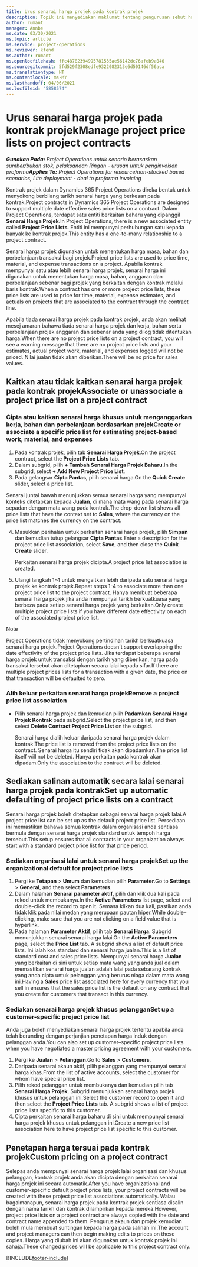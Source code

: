 ```yaml
---
title: Urus senarai harga projek pada kontrak projek
description: Topik ini menyediakan maklumat tentang pengurusan sebut harga projek pada kontrak projek.
author: rumant
manager: Annbe
ms.date: 03/30/2021
ms.topic: article
ms.service: project-operations
ms.reviewer: kfend
ms.author: rumant
ms.openlocfilehash: ffc48782394995781535ae56142dc76afeb9a040
ms.sourcegitcommit: 5fd529f2308edfe9322082313e6d50146df56aca
ms.translationtype: HT
ms.contentlocale: ms-MY
ms.lasthandoff: 04/06/2021
ms.locfileid: "5858574"
---
```

# <a name="manage-project-price-lists-on-project-contracts"></a><span data-ttu-id="8caaa-103">Urus senarai harga projek pada kontrak projek</span><span class="sxs-lookup"><span data-stu-id="8caaa-103">Manage project price lists on project contracts</span></span>

<span data-ttu-id="8caaa-104">_**Gunakan Pada:** Project Operations untuk senario berasaskan sumber/bukan stok, pelaksanaan Ringan - urusan untuk penginvoisan proforma_</span><span class="sxs-lookup"><span data-stu-id="8caaa-104">_**Applies To:** Project Operations for resource/non-stocked based scenarios, Lite deployment - deal to proforma invoicing_</span></span>

<span data-ttu-id="8caaa-105">Kontrak projek dalam Dynamics 365 Project Operations direka bentuk untuk menyokong berbilang tarikh senarai harga yang berkesan pada kontrak.</span><span class="sxs-lookup"><span data-stu-id="8caaa-105">Project contracts in Dynamics 365 Project Operations are designed to support multiple date effective sales price lists on a contract.</span></span> <span data-ttu-id="8caaa-106">Dalam Project Operations, terdapat satu entiti berkaitan baharu yang dipanggil **Senarai Harga Projek**.</span><span class="sxs-lookup"><span data-stu-id="8caaa-106">In Project Operations, there is a new associated entity called **Project Price Lists**.</span></span> <span data-ttu-id="8caaa-107">Entiti ini mempunyai perhubungan satu kepada banyak ke kontrak projek.</span><span class="sxs-lookup"><span data-stu-id="8caaa-107">This entity has a one-to-many relationship to a project contract.</span></span>

<span data-ttu-id="8caaa-108">Senarai harga projek digunakan untuk menentukan harga masa, bahan dan perbelanjaan transaksi bagi projek.</span><span class="sxs-lookup"><span data-stu-id="8caaa-108">Project price lists are used to price time, material, and expense transactions on a project.</span></span> <span data-ttu-id="8caaa-109">Apabila kontrak mempunyai satu atau lebih senarai harga projek, senarai harga ini digunakan untuk menentukan harga masa, bahan, anggaran dan perbelanjaan sebenar bagi projek yang berkaitan dengan kontrak melalui baris kontrak.</span><span class="sxs-lookup"><span data-stu-id="8caaa-109">When a contract has one or more project price lists, these price lists are used to price for time, material, expense estimates, and actuals on projects that are associated to the contract through the contract line.</span></span>

<span data-ttu-id="8caaa-110">Apabila tiada senarai harga projek pada kontrak projek, anda akan melihat mesej amaran bahawa tiada senarai harga projek dan kerja, bahan serta perbelanjaan projek anggaran dan sebenar anda yang dilog tidak ditentukan harga.</span><span class="sxs-lookup"><span data-stu-id="8caaa-110">When there are no project price lists on a project contract, you will see a warning message that there are no project price lists and your estimates, actual project work, material, and expenses logged will not be priced.</span></span> <span data-ttu-id="8caaa-111">Nilai jualan tidak akan diberikan.</span><span class="sxs-lookup"><span data-stu-id="8caaa-111">There will be no price for sales values.</span></span>

## <a name="associate-or-unassociate-a-project-price-list-on-a-project-contract"></a><span data-ttu-id="8caaa-112">Kaitkan atau tidak kaitkan senarai harga projek pada kontrak projek</span><span class="sxs-lookup"><span data-stu-id="8caaa-112">Associate or unassociate a project price list on a project contract</span></span>

### <a name="create-or-associate-a-specific-price-list-for-estimating-project-based-work-material-and-expenses"></a><span data-ttu-id="8caaa-113">Cipta atau kaitkan senarai harga khusus untuk menganggarkan kerja, bahan dan perbelanjaan berdasarkan projek</span><span class="sxs-lookup"><span data-stu-id="8caaa-113">Create or associate a specific price list for estimating project-based work, material, and expenses</span></span>

1. <span data-ttu-id="8caaa-114">Pada kontrak projek, pilih tab **Senarai Harga Projek**.</span><span class="sxs-lookup"><span data-stu-id="8caaa-114">On the project contract, select the **Project Price Lists** tab.</span></span>
2. <span data-ttu-id="8caaa-115">Dalam subgrid, pilih **+ Tambah Senarai Harga Projek Baharu**.</span><span class="sxs-lookup"><span data-stu-id="8caaa-115">In the subgrid, select **+ Add New Project Price List**.</span></span>
3. <span data-ttu-id="8caaa-116">Pada gelangsar **Cipta Pantas**, pilih senarai harga.</span><span class="sxs-lookup"><span data-stu-id="8caaa-116">On the **Quick Create** slider, select a price list.</span></span> 

  <span data-ttu-id="8caaa-117">Senarai juntai bawah menunjukkan semua senarai harga yang mempunyai konteks ditetapkan kepada **Jualan**, di mana mata wang pada senarai harga sepadan dengan mata wang pada kontrak.</span><span class="sxs-lookup"><span data-stu-id="8caaa-117">The drop-down list shows all price lists that have the context set to **Sales**, where the currency on the price list matches the currency on the contract.</span></span>
  
4. <span data-ttu-id="8caaa-118">Masukkan perihalan untuk perkaitan senarai harga projek, pilih **Simpan** dan kemudian tutup gelangsar **Cipta Pantas**.</span><span class="sxs-lookup"><span data-stu-id="8caaa-118">Enter a description for the project price list association, select **Save**, and then close the **Quick Create** slider.</span></span>

   <span data-ttu-id="8caaa-119">Perkaitan senarai harga projek dicipta.</span><span class="sxs-lookup"><span data-stu-id="8caaa-119">A project price list association is created.</span></span>
   
5. <span data-ttu-id="8caaa-120">Ulangi langkah 1-4 untuk mengaitkan lebih daripada satu senarai harga projek ke kontrak projek.</span><span class="sxs-lookup"><span data-stu-id="8caaa-120">Repeat steps 1-4 to associate more than one project price list to the project contract.</span></span> <span data-ttu-id="8caaa-121">Hanya membuat beberapa senarai harga projek jika anda mempunyai tarikh berkuatkuasa yang berbeza pada setiap senarai harga projek yang berkaitan.</span><span class="sxs-lookup"><span data-stu-id="8caaa-121">Only create multiple project price lists if you have different date effectivity on each of the associated project price list.</span></span>

> [!NOTE]
> <span data-ttu-id="8caaa-122">Project Operations tidak menyokong pertindihan tarikh berkuatkuasa senarai harga projek.</span><span class="sxs-lookup"><span data-stu-id="8caaa-122">Project Operations doesn't support overlapping the date effectivity of the project price lists.</span></span> <span data-ttu-id="8caaa-123">Jika terdapat beberapa senarai harga projek untuk transaksi dengan tarikh yang diberikan, harga pada transaksi tersebut akan ditetapkan secara lalai kepada sifar.</span><span class="sxs-lookup"><span data-stu-id="8caaa-123">If there are multiple project prices lists for a transaction with a given date, the price on that transaction will be defaulted to zero.</span></span>

### <a name="remove-a-project-price-list-association"></a><span data-ttu-id="8caaa-124">Alih keluar perkaitan senarai harga projek</span><span class="sxs-lookup"><span data-stu-id="8caaa-124">Remove a project price list association</span></span>

- <span data-ttu-id="8caaa-125">Pilih senarai harga projek dan kemudian pilih **Padamkan Senarai Harga Projek Kontrak** pada subgrid.</span><span class="sxs-lookup"><span data-stu-id="8caaa-125">Select the project price list, and then select **Delete Contract Project Price List** on the subgrid.</span></span> 

  <span data-ttu-id="8caaa-126">Senarai harga dialih keluar daripada senarai harga projek dalam kontrak.</span><span class="sxs-lookup"><span data-stu-id="8caaa-126">The price list is removed from the project price lists on the contract.</span></span> <span data-ttu-id="8caaa-127">Senarai harga itu sendiri tidak akan dipadamkan.</span><span class="sxs-lookup"><span data-stu-id="8caaa-127">The price list itself will not be deleted.</span></span> <span data-ttu-id="8caaa-128">Hanya perkaitan pada kontrak akan dipadam.</span><span class="sxs-lookup"><span data-stu-id="8caaa-128">Only the association to the contract will be deleted.</span></span>

## <a name="set-up-automatic-defaulting-of-project-price-lists-on-a-contract"></a><span data-ttu-id="8caaa-129">Sediakan salinan automatik secara lalai senarai harga projek pada kontrak</span><span class="sxs-lookup"><span data-stu-id="8caaa-129">Set up automatic defaulting of project price lists on a contract</span></span>

<span data-ttu-id="8caaa-130">Senarai harga projek boleh ditetapkan sebagai senarai harga projek lalai.</span><span class="sxs-lookup"><span data-stu-id="8caaa-130">A project price list can be set up as the default project price list.</span></span> <span data-ttu-id="8caaa-131">Persediaan ini memastikan bahawa semua kontrak dalam organisasi anda sentiasa bermula dengan senarai harga projek standard untuk tempoh harga tersebut.</span><span class="sxs-lookup"><span data-stu-id="8caaa-131">This setup ensures that all contracts in your organization always start with a standard project price list for that price period.</span></span>

### <a name="set-up-the-organizational-default-for-project-price-lists"></a><span data-ttu-id="8caaa-132">Sediakan organisasi lalai untuk senarai harga projek</span><span class="sxs-lookup"><span data-stu-id="8caaa-132">Set up the organizational default for project price lists</span></span>

1. <span data-ttu-id="8caaa-133">Pergi ke **Tetapan** > **Umum** dan kemudian pilih **Parameter**.</span><span class="sxs-lookup"><span data-stu-id="8caaa-133">Go to **Settings** > **General**, and then select **Parameters**.</span></span>
2. <span data-ttu-id="8caaa-134">Dalam halaman **Senarai parameter aktif**, pilih dan klik dua kali pada rekod untuk membukanya.</span><span class="sxs-lookup"><span data-stu-id="8caaa-134">In the **Active Parameters** list page, select and double-click the record to open it.</span></span> <span data-ttu-id="8caaa-135">Semasa klikan dua kali, pastikan anda tidak klik pada nilai medan yang merupaan pautan hiper.</span><span class="sxs-lookup"><span data-stu-id="8caaa-135">While double–clicking, make sure that you are not clicking on a field value that is hyperlink.</span></span> 
3. <span data-ttu-id="8caaa-136">Pada halaman **Parameter Aktif**, pilih tab **Senarai Harga**. Subgrid menunjukkan senarai senarai harga lalai.</span><span class="sxs-lookup"><span data-stu-id="8caaa-136">On the **Active Parameters** page, select the **Price List** tab. A subgrid shows a list of default price lists.</span></span> <span data-ttu-id="8caaa-137">Ini ialah kos standard dan senarai harga jualan.</span><span class="sxs-lookup"><span data-stu-id="8caaa-137">This is a list of standard cost and sales price lists.</span></span> <span data-ttu-id="8caaa-138">Mempunyai senarai harga **Jualan** yang berkaitan di sini untuk setiap mata wang yang anda jual dalam memastikan senarai harga jualan adalah lalai pada sebarang kontrak yang anda cipta untuk pelanggan yang berurus niaga dalam mata wang ini.</span><span class="sxs-lookup"><span data-stu-id="8caaa-138">Having a **Sales** price list associated here for every currency that you sell in ensures that the sales price list is the default on any contract that you create for customers that transact in this currency.</span></span>

### <a name="set-up-a-customer-specific-project-price-list"></a><span data-ttu-id="8caaa-139">Sediakan senarai harga projek khusus pelanggan</span><span class="sxs-lookup"><span data-stu-id="8caaa-139">Set up a customer-specific project price list</span></span>

<span data-ttu-id="8caaa-140">Anda juga boleh menyediakan senarai harga projek tertentu apabila anda telah berunding dengan perjanjian penetapan harga induk dengan pelanggan anda.</span><span class="sxs-lookup"><span data-stu-id="8caaa-140">You can also set up customer–specific project price lists when you have negotiated a master pricing agreement with your customers.</span></span>

1. <span data-ttu-id="8caaa-141">Pergi ke **Jualan** > **Pelanggan**.</span><span class="sxs-lookup"><span data-stu-id="8caaa-141">Go to **Sales** > **Customers**.</span></span>
2. <span data-ttu-id="8caaa-142">Daripada senarai akaun aktif, pilih pelanggan yang mempunyai senarai harga khas.</span><span class="sxs-lookup"><span data-stu-id="8caaa-142">From the list of active accounts, select the customer for whom have special price list.</span></span>
3. <span data-ttu-id="8caaa-143">Pilih rekod pelanggan untuk membukanya dan kemudian pilih tab **Senarai Harga Projek**. Subgrid menunjukkan senarai harga projek khusus untuk pelanggan ini.</span><span class="sxs-lookup"><span data-stu-id="8caaa-143">Select the customer record to open it and then select the **Project Price Lists** tab. A subgrid shows a list of project price lists specific to this customer.</span></span> 
4. <span data-ttu-id="8caaa-144">Cipta perkaitan senarai harga baharu di sini untuk mempunyai senarai harga projek khusus untuk pelanggan ini.</span><span class="sxs-lookup"><span data-stu-id="8caaa-144">Create a new price list association here to have project price list specific to this customer.</span></span>

## <a name="custom-pricing-on-a-project-contract"></a><span data-ttu-id="8caaa-145">Penetapan harga tersuai pada kontrak projek</span><span class="sxs-lookup"><span data-stu-id="8caaa-145">Custom pricing on a project contract</span></span>

<span data-ttu-id="8caaa-146">Selepas anda mempunyai senarai harga projek lalai organisasi dan khusus pelanggan, kontrak projek anda akan dicipta dengan perkaitan senarai harga projek ini secara automatik.</span><span class="sxs-lookup"><span data-stu-id="8caaa-146">After you have organizational and customer-specific default project price lists, your project contracts will be created with these project price list associations automatically.</span></span> <span data-ttu-id="8caaa-147">Walau bagaimanapun, senarai harga projek pada kontrak projek sentiasa disalin dengan nama tarikh dan kontrak dilampirkan kepada mereka.</span><span class="sxs-lookup"><span data-stu-id="8caaa-147">However, project price lists on a project contract are always copied with the date and contract name appended to them.</span></span> <span data-ttu-id="8caaa-148">Pengurus akaun dan projek kemudian boleh mula membuat suntingan kepada harga pada salinan ini.</span><span class="sxs-lookup"><span data-stu-id="8caaa-148">The account and project managers can then begin making edits to prices on these copies.</span></span> <span data-ttu-id="8caaa-149">Harga yang diubah ini akan digunakan untuk kontrak projek ini sahaja.</span><span class="sxs-lookup"><span data-stu-id="8caaa-149">These changed prices will be applicable to this project contract only.</span></span>


[!INCLUDE[footer-include](../includes/footer-banner.md)]
